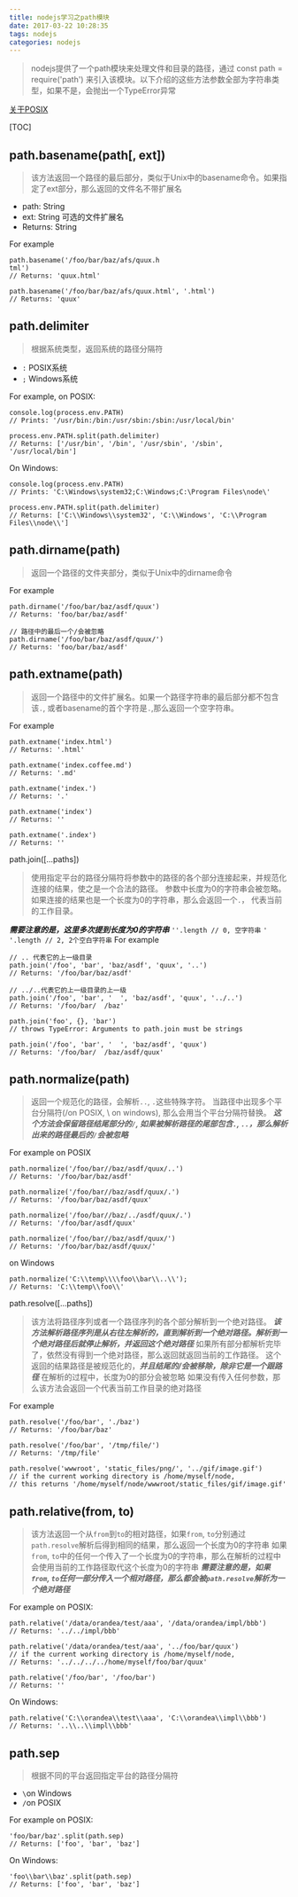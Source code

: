 ```yaml
---
title: nodejs学习之path模块
date: 2017-03-22 10:28:35
tags: nodejs
categories: nodejs
---
```


> nodejs提供了一个path模块来处理文件和目录的路径，通过
> const path = require('path')
> 来引入该模块。以下介绍的这些方法参数全部为字符串类型，如果不是，会抛出一个TypeError异常

[关于POSIX](http://baike.baidu.com/link?url=Bhv5oqD5YMuto_rBZ4MCpOcMmXzs0E68uJQSer_pNZncK3FV38KLwrCVGuN0GWQc0f4rYwo0XosnAd-z_S6ex_)

[TOC]

## path.basename(path[, ext])
> 该方法返回一个路径的最后部分，类似于Unix中的basename命令。如果指定了ext部分，那么返回的文件名不带扩展名

- path: String
- ext: String 可选的文件扩展名
- Returns: String

For example
```
path.basename('/foo/bar/baz/afs/quux.h
tml')
// Returns: 'quux.html'

path.basename('/foo/bar/baz/afs/quux.html', '.html')
// Returns: 'quux'
```


## path.delimiter
> 根据系统类型，返回系统的路径分隔符

- `:` POSIX系统
- `;` Windows系统

For example, on POSIX:
```
console.log(process.env.PATH)
// Prints: '/usr/bin:/bin:/usr/sbin:/sbin:/usr/local/bin'

process.env.PATH.split(path.delimiter)
// Returns: ['/usr/bin', '/bin', '/usr/sbin', '/sbin', '/usr/local/bin']
```

On Windows:
```
console.log(process.env.PATH)
// Prints: 'C:\Windows\system32;C:\Windows;C:\Program Files\node\'

process.env.PATH.split(path.delimiter)
// Returns: ['C:\\Windows\\system32', 'C:\\Windows', 'C:\\Program Files\\node\\']
```

## path.dirname(path)
> 返回一个路径的文件夹部分，类似于Unix中的dirname命令

For example
```
path.dirname('/foo/bar/baz/asdf/quux')
// Returns: 'foo/bar/baz/asdf'

// 路径中的最后一个/会被忽略
path.dirname('/foo/bar/baz/asdf/quux/')
// Returns: 'foo/bar/baz/asdf'
```

## path.extname(path)
> 返回一个路径中的文件扩展名。如果一个路径字符串的最后部分都不包含该`.`, 或者basename的首个字符是`.`,那么返回一个空字符串。

For example
```
path.extname('index.html')
// Returns: '.html'

path.extname('index.coffee.md')
// Returns: '.md'

path.extname('index.')
// Returns: '.'

path.extname('index')
// Returns: ''

path.extname('.index')
// Returns: ''
```

path.join([…paths])
> 使用指定平台的路径分隔符将参数中的路径的各个部分连接起来，并规范化连接的结果，使之是一个合法的路径。
> 参数中长度为0的字符串会被忽略。
> 如果连接的结果也是一个长度为0的字符串，那么会返回一个`.`， 代表当前的工作目录。

***需要注意的是，这里多次提到长度为0的字符串***
`''.length // 0, 空字符串`
`' '.length // 2, 2个空白字符串`
For example
```
// .. 代表它的上一级目录
path.join('/foo', 'bar', 'baz/asdf', 'quux', '..')
// Returns: '/foo/bar/baz/asdf'

// ../..代表它的上一级目录的上一级
path.join('/foo', 'bar', '  ', 'baz/asdf', 'quux', '../..')
// Returns: '/foo/bar/  /baz'

path.join('foo', {}, 'bar')
// throws TypeError: Arguments to path.join must be strings

path.join('/foo', 'bar', '  ', 'baz/asdf', 'quux')
// Returns: '/foo/bar/  /baz/asdf/quux'
```


## path.normalize(path)
> 返回一个规范化的路径，会解析`..`, `.`这些特殊字符。
> 当路径中出现多个平台分隔符(/on POSIX, \ on windows), 那么会用当个平台分隔符替换。
> ***这个方法会保留路径结尾部分的`/`, 如果被解析路径的尾部包含`.`, `..`，那么解析出来的路径最后的`/`会被忽略***

For example
on POSIX
```
path.normalize('/foo/bar//baz/asdf/quux/..')
// Returns: '/foo/bar/baz/asdf'

path.normalize('/foo/bar//baz/asdf/quux/.')
// Returns: '/foo/bar/baz/asdf/quux'

path.normalize('/foo/bar//baz/../asdf/quux/.')
// Returns: '/foo/bar/asdf/quux'

path.normalize('/foo/bar//baz/asdf/quux/')
// Returns: '/foo/bar/baz/asdf/quux/'
```

on Windows
```
path.normalize('C:\\temp\\\\foo\\bar\\..\\');
// Returns: 'C:\\temp\\foo\\'
```


path.resolve([…paths])
> 该方法将路径序列或者一个路径序列的各个部分解析到一个绝对路径。
> ***该方法解析路径序列是从右往左解析的，直到解析到一个绝对路径。解析到一个绝对路径后就停止解析，并返回这个绝对路径***
> 如果所有部分都解析完毕了，依然没有得到一个绝对路径，那么返回就返回当前的工作路径。
> 这个返回的结果路径是被规范化的，***并且结尾的/会被移除，除非它是一个跟路径***
> 在解析的过程中，长度为0的部分会被忽略
> 如果没有传入任何参数，那么该方法会返回一个代表当前工作目录的绝对路径

For example
```
path.resolve('/foo/bar', './baz')
// Returns: '/foo/bar/baz'

path.resolve('/foo/bar', '/tmp/file/')
// Returns: '/tmp/file'

path.resolve('wwwroot', 'static_files/png/', '../gif/image.gif')
// if the current working directory is /home/myself/node,
// this returns '/home/myself/node/wwwroot/static_files/gif/image.gif'
```

## path.relative(from, to)
> 该方法返回一个从`from`到`to`的相对路径，如果`from`, `to`分别通过`path.resolve`解析后得到相同的结果，那么返回一个长度为0的字符串
> 如果`from`, `to`中的任何一个传入了一个长度为0的字符串，那么在解析的过程中会使用当前的工作路径取代这个长度为0的字符串
> ***需要注意的是，如果`from`, `to`任何一部分传入一个相对路径，那么都会被`path.resolve`解析为一个绝对路径***

For example
on POSIX:
```
path.relative('/data/orandea/test/aaa', '/data/orandea/impl/bbb')
// Returns: '../../impl/bbb'

path.relative('/data/orandea/test/aaa', '../foo/bar/quux')
// if the current working directory is /home/myself/node,
// Returns: '../../../../home/myself/foo/bar/quux'

path.relative('/foo/bar', '/foo/bar')
// Returns: ''
```
On Windows:
```
path.relative('C:\\orandea\\test\\aaa', 'C:\\orandea\\impl\\bbb')
// Returns: '..\\..\\impl\\bbb'
```


## path.sep
> 根据不同的平台返回指定平台的路径分隔符

- `\`on Windows
- `/`on POSIX

For example
on POSIX:
```
'foo/bar/baz'.split(path.sep)
// Returns: ['foo', 'bar', 'baz']
```

On Windows:
```
'foo\\bar\\baz'.split(path.sep)
// Returns: ['foo', 'bar', 'baz']
```
